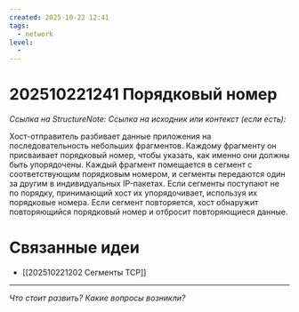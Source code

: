 ```yaml
---
created: 2025-10-22 12:41
tags:
  - network
level:
  -
---
```

# 202510221241 Порядковый номер

*Ссылка на StructureNote:*
*Ссылка на исходник или контекст (если есть):*

Хост-отправитель разбивает данные приложения на последовательность небольших фрагментов. Каждому фрагменту он присваивает порядковый номер, чтобы указать, как именно они должны быть упорядочены. Каждый фрагмент помещается в сегмент с соответствующим порядковым номером, и сегменты передаются один за другим в индивидуальных IP-пакетах. Если сегменты поступают не по порядку, принимающий хост их упорядочивает, используя их порядковые номера. Если сегмент повторяется, хост обнаружит повторяющийся порядковый номер и отбросит повторяющиеся данные.

# Связанные идеи

- [[202510221202 Сегменты TCP]]

---

*Что стоит развить? Какие вопросы возникли?*
